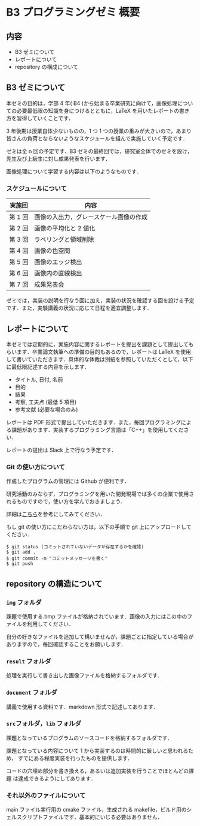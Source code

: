 # B3 プログラミングゼミ 概要

## 内容

- B3 ゼミについて
- レポートについて
- repository の構成について

## B3 ゼミについて

本ゼミの目的は，学部 4 年( B4 )から始まる卒業研究に向けて，画像処理についての必要最低限の知識を身につけるとともに，LaTeX を用いたレポートの書き方を習得していくことです．

3 年後期は授業自体少ないものの，1 つ 1 つの授業の重みが大きいので，あまり皆さんの負荷とならないようなスケジュールを組んで実施していく予定です．

ゼミは全 n 回の予定です．B3 ゼミの最終回では，研究室全体でのゼミを設け，先生及び上級生に対し成果発表を行います．

画像処理について学習する内容は以下のようなものです．

### スケジュールについて

| 実施回  | 内容                                   |
| ------- | -------------------------------------- |
| 第 1 回 | 画像の入出力，グレースケール画像の作成 |
| 第 2 回 | 画像の平均化と 2 値化                  |
| 第 3 回 | ラベリングと領域削除                   |
| 第 4 回 | 画像の色空間                           |
| 第 5 回 | 画像のエッジ検出                       |
| 第 6 回 | 画像内の直線検出                       |
| 第 7 回 | 成果発表会                             |

ゼミでは，実装の説明を行なう回に加え，実装の状況を確認する回を設ける予定です．また，実験講義の状況に応じて日程を適宜調整します．

## レポートについて

本ゼミでは定期的に，実施内容に関するレポートを提出を課題として提出してもらいます．卒業論文執筆への準備の目的もあるので，レポートは LaTeX を使用して書いていただきます．具体的な体裁は別紙を参照していただくとして，以下に最低限記述する内容を示します．

- タイトル, 日付, 名前
- 目的
- 結果
- 考察, 工夫点 (最低 5 項目)
- 参考文献 (必要な場合のみ)

レポートは PDF 形式で提出していただきます．また，毎回プログラミングによる課題があります．実装するプログラミング言語は「C++」を使用してください．

レポートの提出は Slack 上で行なう予定です．

### Git の使い方について

作成したプログラムの管理には Github が便利です．

研究活動のみならず，プログラミングを用いた開発現場では多くの企業で使用されるものですので，使い方を学んでおきましょう．

詳細は[こちら](https://qiita.com/renesisu727/items/248cb9468a402c622003)を参考にしてみてください．

もし git の使い方にこだわらない方は，以下の手順で git 上にアップロードしてください．

```
$ git status (コミットされていないデータが存在するかを確認)
$ git add .
$ git commit -m "コミットメッセージを書く"
$ git push
```

## repository の構造について

### `img` フォルダ

課題で使用する.bmp ファイルが格納されています．画像の入力にはこの中のファイルを利用してください．

自分の好きなファイルを追加して構いませんが，課題ごとに指定している場合がありますので，毎回確認することをお願いします．

### `result` フォルダ

処理を実行して書き出した画像ファイルを格納するフォルダです．

### `document` フォルダ

講義で使用する資料です．markdown 形式で記述してあります．

### `src`フォルダ，`lib` フォルダ

課題となっているプログラムのソースコードを格納するフォルダです．

課題となっている内容について 1 から実装するのは時間的に厳しいと思われるため，
すでにある程度実装を行ったものを提供します．

コードの穴埋め部分を書き換える，あるいは追加実装を行うことでほとんどの課題
は達成できるようにしてあります．

### それ以外のファイルについて

main ファイル実行用の cmake ファイル，生成される makefile，ビルド用のシェルスクリプトファイルです．基本的にいじる必要はありません．
